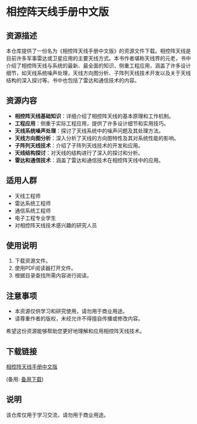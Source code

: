 # 相控阵天线手册中文版

## 资源描述

本仓库提供了一份名为《相控阵天线手册中文版》的资源文件下载。相控阵天线是目前许多军事雷达或卫星应用的主要天线方式。本书作者堪称天线界的元老，书中介绍了相控阵天线与系统的最新、最全面的知识，侧重工程应用，涵盖了许多设计细节，如天线系统噪声处理，天线方向图分析、子阵列天线技术开发以及关于天线结构的深入探讨等。书中也包括了雷达和通信技术的内容。

## 资源内容

- **相控阵天线基础知识**：详细介绍了相控阵天线的基本原理和工作机制。
- **工程应用**：侧重于实际工程应用，提供了许多设计细节和实用技巧。
- **天线系统噪声处理**：探讨了天线系统中的噪声问题及其处理方法。
- **天线方向图分析**：深入分析了天线的方向图特性及其对系统性能的影响。
- **子阵列天线技术**：介绍了子阵列天线技术的开发和应用。
- **天线结构探讨**：对天线的结构进行了深入的探讨和分析。
- **雷达和通信技术**：涵盖了雷达和通信技术在相控阵天线中的应用。

## 适用人群

- 天线工程师
- 雷达系统工程师
- 通信系统工程师
- 电子工程专业学生
- 对相控阵天线技术感兴趣的研究人员

## 使用说明

1. 下载资源文件。
2. 使用PDF阅读器打开文件。
3. 根据目录查找所需内容进行阅读。

## 注意事项

- 本资源仅供学习和研究使用，请勿用于商业用途。
- 请尊重作者的版权，未经允许不得擅自传播或修改内容。

希望这份资源能够帮助您更好地理解和应用相控阵天线技术。

## 下载链接
[相控阵天线手册中文版](https://pan.quark.cn/s/797ac9faceff) 

(备用: [备用下载](https://pan.baidu.com/s/1H3UxY5KqOoJvT9MAW_s-vA?pwd=1234))

## 说明

该仓库仅用于学习交流，请勿用于商业用途。
